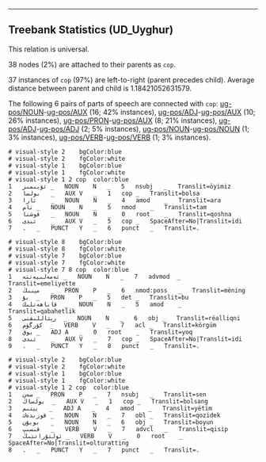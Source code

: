

--------------------------------------------------------------------------------

## Treebank Statistics (UD_Uyghur)

This relation is universal.

38 nodes (2%) are attached to their parents as `cop`.

37 instances of `cop` (97%) are left-to-right (parent precedes child).
Average distance between parent and child is 1.18421052631579.

The following 6 pairs of parts of speech are connected with `cop`: [ug-pos/NOUN]()-[ug-pos/AUX]() (16; 42% instances), [ug-pos/ADJ]()-[ug-pos/AUX]() (10; 26% instances), [ug-pos/PRON]()-[ug-pos/AUX]() (8; 21% instances), [ug-pos/ADJ]()-[ug-pos/ADJ]() (2; 5% instances), [ug-pos/NOUN]()-[ug-pos/NOUN]() (1; 3% instances), [ug-pos/VERB]()-[ug-pos/VERB]() (1; 3% instances).


~~~ conllu
# visual-style 2	bgColor:blue
# visual-style 2	fgColor:white
# visual-style 1	bgColor:blue
# visual-style 1	fgColor:white
# visual-style 1 2 cop	color:blue
1	ئۆيىمىز	_	NOUN	N	_	5	nsubj	_	Translit=öyimiz
2	بولسا	_	AUX	V	_	1	cop	_	Translit=bolsa
3	ئارا	_	NOUN	N	_	4	amod	_	Translit=ara
4	تام	_	NOUN	N	_	5	nmod	_	Translit=tam
5	قوشنا	_	NOUN	N	_	0	root	_	Translit=qoshna
6	ئىدى	_	AUX	V	_	5	cop	_	SpaceAfter=No|Translit=idi
7	.	_	PUNCT	Y	_	6	punct	_	Translit=.

~~~


~~~ conllu
# visual-style 8	bgColor:blue
# visual-style 8	fgColor:white
# visual-style 7	bgColor:blue
# visual-style 7	fgColor:white
# visual-style 7 8 cop	color:blue
1	ئەمەلىيەتتە	_	NOUN	N	_	7	advmod	_	Translit=emeliyette
2	مېنىڭ	_	PRON	P	_	6	nmod:poss	_	Translit=mëning
3	بۇ	_	PRON	P	_	5	det	_	Translit=bu
4	قاباھەتلىك	_	NOUN	N	_	5	amod	_	Translit=qabahetlik
5	رېئاللىقنى	_	NOUN	N	_	6	obj	_	Translit=rëalliqni
6	كۆرگۈم	_	VERB	V	_	7	acl	_	Translit=körgüm
7	يوق	_	ADJ	A	_	0	root	_	Translit=yoq
8	ئىدى	_	AUX	V	_	7	cop	_	SpaceAfter=No|Translit=idi
9	.	_	PUNCT	Y	_	8	punct	_	Translit=.

~~~


~~~ conllu
# visual-style 2	bgColor:blue
# visual-style 2	fgColor:white
# visual-style 1	bgColor:blue
# visual-style 1	fgColor:white
# visual-style 1 2 cop	color:blue
1	سەن	_	PRON	P	_	7	nsubj	_	Translit=sen
2	بولساڭ	_	AUX	V	_	1	cop	_	Translit=bolsang
3	يېتىم	_	ADJ	A	_	4	amod	_	Translit=yëtim
4	قوزىدەك	_	NOUN	N	_	7	obl	_	Translit=qozidek
5	بويۇن	_	NOUN	N	_	6	obj	_	Translit=boyun
6	قىسىپ	_	VERB	V	_	7	advcl	_	Translit=qisip
7	ئولتۇراتتىڭ	_	VERB	V	_	0	root	_	SpaceAfter=No|Translit=olturatting
8	.	_	PUNCT	Y	_	7	punct	_	Translit=.

~~~


